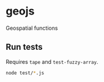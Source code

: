 # geojs

Geospatial functions

## Run tests

Requires `tape` and `test-fuzzy-array`. 

```bash
node test/*.js
```
